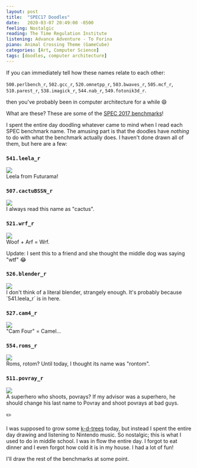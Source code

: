 ```yaml
---
layout: post
title:  "SPEC17 Doodles"
date:   2020-03-07 20:49:00 -0500
feeling: Nostalgic
reading: The Time Regulation Institute
listening: Advance Adventure - To Forina
piano: Animal Crossing Theme (GameCube)
categories: [Art, Computer Science]
tags: [doodles, computer architecture]
---
```


If you can immediately tell how these names relate to each other:

`500.perlbench_r`, `502.gcc_r`, `520.omnetpp_r`, `503.bwaves_r`, `505.mcf_r`, `510.parest_r`, `538.imagick_r`, `544.nab_r`, `549.fotonik3d_r`.

then you've probably been in computer architecture for a while :smile:

What are these? These are some of the [SPEC 2017 benchmarks](https://www.spec.org/cpu2017/)!

I spent the entire day doodling whatever came to mind when I read each SPEC benchmark name. The amusing part is that the doodles have *nothing* to do with what the benchmark actually does. I haven't done drawn all of them, but here are a few:

### `541.leela_r`
<div><img src="{{site.baseurl}}/assets/2020-03-07/SPEC17-leela.png"></div>
Leela from Futurama!

### `507.cactuBSSN_r`
<div><img src="{{site.baseurl}}/assets/2020-03-07/SPEC17-cactuBSSN.png"></div>
I always read this name as "cactus".

### `521.wrf_r`
<div><img src="{{site.baseurl}}/assets/2020-03-07/SPEC17-wrf.png"></div>
Woof + Arf = Wrf.

Update: I sent this to a friend and she thought the middle dog was saying "wtf" :joy:

### `526.blender_r`
<div><img src="{{site.baseurl}}/assets/2020-03-07/SPEC17-blender.png"></div>
I don't think of a literal blender, strangely enough. It's probably because `541.leela_r` is in here.

### `527.cam4_r`
<div><img src="{{site.baseurl}}/assets/2020-03-07/SPEC17-cam4.png"></div>
"Cam Four" = Camel...

### `554.roms_r`
<div><img src="{{site.baseurl}}/assets/2020-03-07/SPEC17-roms.png"></div>
Roms, rotom? Until today, I thought its name was "rontom".

### `511.povray_r`
<div><img src="{{site.baseurl}}/assets/2020-03-07/SPEC17-povray.png"></div>
A superhero who shoots, povrays? If my advisor was a superhero, he should change his last name to Povray and shoot povrays at bad guys.

:pencil2:

I was supposed to grow some [k-d-trees](https://en.wikipedia.org/wiki/K-d_tree) today, but instead I spent the entire day drawing and listening to Nintendo music. So nostalgic; this is what I used to do in middle school. I was in flow the entire day. I forgot to eat dinner and I even forgot how cold it is in my house. I had a lot of fun!

I'll draw the rest of the benchmarks at some point.
